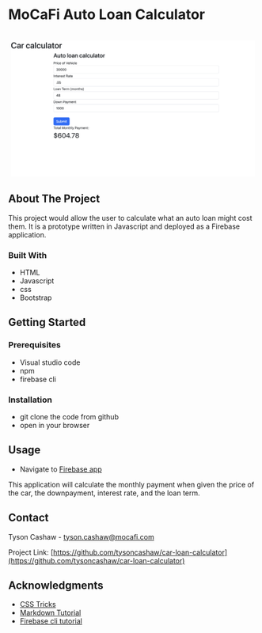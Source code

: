 # MoCaFi Auto Loan Calculator 


<!-- PROJECT LOGO -->
<br />
<div align="center">
    <img src="Autocalculator.png" alt="Logo" height="275">
 
</div>

<!-- ABOUT THE PROJECT -->
## About The Project

This project would allow the user to calculate what an auto loan might cost them. It is a prototype written in Javascript and deployed as a Firebase application.

### Built With

* HTML
* Javascript
* css
* Bootstrap




<!-- GETTING STARTED -->
## Getting Started

### Prerequisites

* Visual studio code
* npm
* firebase cli

### Installation

* git clone the code from github
* open in your browser


<!-- USAGE EXAMPLES -->
## Usage

* Navigate to [Firebase app](https://auto-loan-calculator-6c0a9.firebaseapp.com//)

This application will calculate the monthly payment when given the price of the car, the downpayment, interest rate, and the loan term.


<!-- CONTACT -->
## Contact

Tyson Cashaw - tyson.cashaw@mocafi.com

Project Link: [https://github.com/tysoncashaw/car-loan-calculator](https://github.com/tysoncashaw/car-loan-calculator)


<!-- ACKNOWLEDGMENTS -->
## Acknowledgments

* [CSS Tricks](https://css-tricks.com/animating-number-counters/)
* [Markdown Tutorial](https://docs.github.com/en/get-started/writing-on-github/getting-started-with-writing-and-formatting-on-github/basic-writing-and-formatting-syntax#links)
* [Firebase cli tutorial](https://firebase.google.com/docs/hosting/quickstart)

